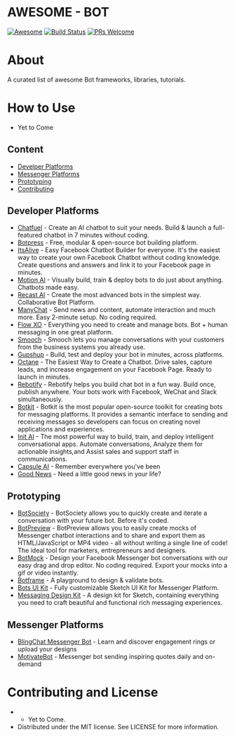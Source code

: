 # AWESOME - BOT

[![Awesome](https://cdn.rawgit.com/sindresorhus/awesome/d7305f38d29fed78fa85652e3a63e154dd8e8829/media/badge.svg)](https://github.com/sindresorhus/awesome)
[![Build Status](https://api.travis-ci.org/vsouza/awesome-ios.svg?branch=master)](https://travis-ci.org/vsouza/awesome-ios)
[![PRs Welcome](https://img.shields.io/badge/PRs-welcome-brightgreen.svg)](http://makeapullrequest.com)

# About
A curated list of awesome Bot frameworks, libraries, tutorials.

# How to Use
- Yet to Come

## Content
- [Develper Platforms](#libraries-and-frameworks)
- [Messenger Platforms](#messenger-platforms)
- [Prototyping](#prototyping)
- [Contributing](#contributing-and-license)

## Developer Platforms
* [Chatfuel](http://chatfuel.com/) - Create an AI chatbot to suit your needs. Build & launch a full-featured chatbot in 7 minutes without coding.
* [Botpress](http://botpress.io/) - Free, modular & open-source bot building platform.
* [ItsAlive](http://itsalive.io/) - Easy Facebook Chatbot Builder for everyone. It's the easiest way to create your own Facebook Chatbot without coding knowledge. Create questions and answers and link it to your Facebook page in minutes.
* [Motion AI](http://www.motion.ai/) - Visually build, train & deploy bots to do just about anything. Chatbots made easy.
* [Recast AI](http://recast.ai/) - Create the most advanced bots in the simplest way. Collaborative Bot Platform.
* [ManyChat](http://manychat.com/) - Send news and content, automate interaction and much more. Easy 2-minute setup. No coding required.
* [Flow XO](http://flowxo.com/) - Everything you need to create and manage bots. Bot + human messaging in one great platform.
* [Smooch](http://smooch.io/) - Smooch lets you manage conversations with your customers from the business systems you already use.
* [Gupshup](http://www.gupshup.io/developer/home) - Build, test and deploy your bot in minutes, across platforms.
* [Octane](http://octaneai.com/) - The Easiest Way to Create a Chatbot. Drive sales, capture leads, and increase engagement on your Facebook Page. Ready to launch in minutes.
* [Rebotify](http://www.rebotify.com/) - Rebotify helps you build chat bot in a fun way. Build once, publish anywhere. Your bots work with Facebook, WeChat and Slack simultaneously.
* [Botkit](http://howdy.ai/botkit) - Botkit is the most popular open-source toolkit for creating bots for messaging platforms. It provides a semantic interface to sending and receiving messages so developers can focus on creating novel applications and experiences.
* [Init AI](http://www.init.ai/) - The most powerful way to build, train, and deploy intelligent conversational apps. Automate conversations, Analyze them for actionable insights,and Assist sales and support staff in communications.
* [Capsule AI](https://capsule.ai/) - Remember everywhere you've been
* [Good News](http://goodnewsbot.herokuapp.com) - Need a little good news in your life?

## Prototyping
* [BotSociety](http://botsociety.io/) - BotSociety allows you to quickly create and iterate a conversation with your future bot. Before it's coded.
* [BotPreview](http://botpreview.com/) - BotPreview allows you to easily create mocks of Messenger chatbot interactions and to share and export them as HTML/JavaScript or MP4 video - all without writing a single line of code! The ideal tool for marketers, entrepreneurs and designers.
* [BotMock](http://botmock.com/) - Design your Facebook Messenger bot conversations with our easy drag and drop editor. No coding required. Export your mocks into a gif or video instantly.
* [Botframe](http://botframe.com/) - A playground to design & validate bots.
* [Bots UI Kit](http://bots.mockuuups.com/) - Fully customizable Sketch UI Kit for Messenger Platform.
* [Messaging Design Kit](http://layer.com/messaging-design-kit) - A design kit for Sketch, containing everything you need to craft beautiful and functional rich messaging experiences.

## Messenger Platforms
* [BlingChat Messenger Bot](https://www.messenger.com/t/blingbot/) - Learn and discover engagement rings or upload your designs
* [MotivateBot](https://www.messenger.com/t/MotivateBot/) - Messenger bot sending inspiring quotes daily and on-demand


# Contributing and License
 * - Yet to Come.
 * Distributed under the MIT license. See LICENSE for more information.
